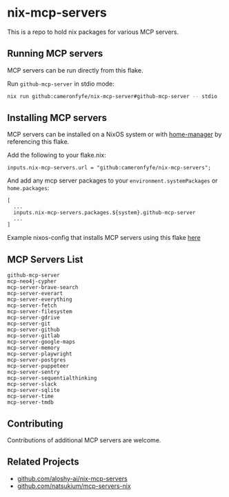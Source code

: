 # nix-mcp-servers

This is a repo to hold nix packages for various MCP servers.

## Running MCP servers

MCP servers can be run directly from this flake.

Run `github-mcp-server` in stdio mode:
```bash
nix run github:cameronfyfe/nix-mcp-server#github-mcp-server -- stdio
```

## Installing MCP servers

MCP servers can be installed on a NixOS system or with [home-manager](https://github.com/nix-community/home-manager) by referencing this flake.

Add the following to your flake.nix:

```
inputs.nix-mcp-servers.url = "github:cameronfyfe/nix-mcp-servers";
```

And add any mcp server packages to your `environment.systemPackages` or `home.packages`:

```
[
  ...
  inputs.nix-mcp-servers.packages.${system}.github-mcp-server
  ...
]
```

Example nixos-config that installs MCP servers using this flake [here](https://github.com/cameronfyfe/nixos-configs)

## MCP Servers List

```present scripts/list-pkgs.sh
github-mcp-server
mcp-neo4j-cypher
mcp-server-brave-search
mcp-server-everart
mcp-server-everything
mcp-server-fetch
mcp-server-filesystem
mcp-server-gdrive
mcp-server-git
mcp-server-github
mcp-server-gitlab
mcp-server-google-maps
mcp-server-memory
mcp-server-playwright
mcp-server-postgres
mcp-server-puppeteer
mcp-server-sentry
mcp-server-sequentialthinking
mcp-server-slack
mcp-server-sqlite
mcp-server-time
mcp-server-tmdb
```

## Contributing

Contributions of additional MCP servers are welcome.

## Related Projects

- [github.com/aloshy-ai/nix-mcp-servers](https://github.com/aloshy-ai/nix-mcp-servers)
- [github.com/natsukium/mcp-servers-nix](https://github.com/natsukium/mcp-servers-nix)
